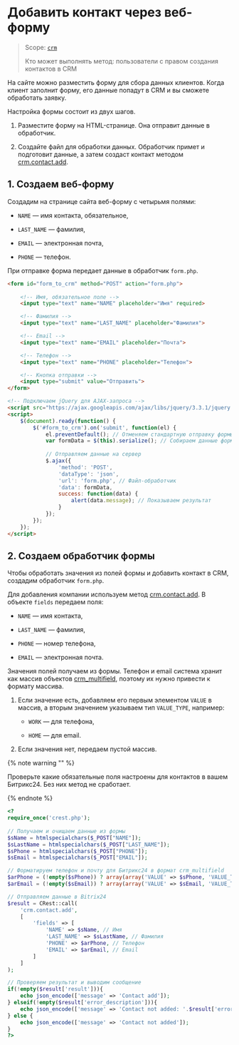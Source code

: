# Добавить контакт через веб-форму

> Scope: [`crm`](../../../api-reference/scopes/permissions.md)
>
> Кто может выполнять метод: пользователи с правом создания контактов в CRM

На сайте можно разместить форму для сбора данных клиентов. Когда клиент заполнит форму, его данные попадут в CRM и вы сможете обработать заявку.

Настройка формы состоит из двух шагов.

1. Разместите форму на HTML-странице. Она отправит данные в обработчик.

2. Создайте файл для обработки данных. Обработчик примет и подготовит данные, а затем создаст контакт методом [crm.contact.add](../../../api-reference/crm/contacts/crm-contact-add.md).

## 1. Создаем веб-форму

Создадим на странице сайта веб-форму с четырьмя полями:

-  `NAME` — имя контакта, обязательное,

-  `LAST_NAME` — фамилия,

-  `EMAIL` — электронная почта,

-  `PHONE` — телефон.

При отправке форма передает данные в обработчик `form.php`.

```html
<form id="form_to_crm" method="POST" action="form.php">
    
	<!-- Имя, обязательное поле -->
    <input type="text" name="NAME" placeholder="Имя" required>

	<!-- Фамилия --> 
    <input type="text" name="LAST_NAME" placeholder="Фамилия">

	<!-- Email --> 
    <input type="text" name="EMAIL" placeholder="Почта">

	<!-- Телефон -->
    <input type="text" name="PHONE" placeholder="Телефон">

	<!-- Кнопка отправки --> 
    <input type="submit" value="Отправить"> 
</form>

<!-- Подключаем jQuery для AJAX-запроса -->
<script src="https://ajax.googleapis.com/ajax/libs/jquery/3.3.1/jquery.min.js"></script>
<script>
    $(document).ready(function() {
        $('#form_to_crm').on('submit', function(el) {
            el.preventDefault(); // Отменяем стандартную отправку формы
            var formData = $(this).serialize(); // Собираем данные формы
            
            // Отправляем данные на сервер
            $.ajax({
                'method': 'POST',
                'dataType': 'json',
                'url': 'form.php', // Файл-обработчик
                'data': formData,
                success: function(data) {
                    alert(data.message); // Показываем результат
                }
            });
        });
    });
</script>
```

## 2. Создаем обработчик формы

Чтобы обработать значения из полей формы и добавить контакт в CRM, создадим обработчик `form.php`.

Для добавления компании используем метод [crm.contact.add](../../../api-reference/crm/contacts/crm-contact-add.md). В объекте `fields` передаем поля:

-  `NAME` — имя контакта,

-  `LAST_NAME` — фамилия,

-  `PHONE` — номер телефона,

-  `EMAIL` — электронная почта.

Значения полей получаем из формы. Телефон и email система хранит как массив объектов [crm_multifield](../../../api-reference/crm/data-types.md#crm_multifield), поэтому их нужно привести к формату массива.

1. Если значение есть, добавляем его первым элементом `VALUE` в массив, а вторым значением указываем тип  `VALUE_TYPE`, например:

   -  `WORK` — для телефона,

   -  `HOME` — для email.

2. Если значения нет, передаем пустой массив.

{% note warning "" %}

Проверьте какие обязательные поля настроены для контактов в вашем Битрикс24. Без них метод не сработает.

{% endnote %}

```php
<?
require_once('crest.php');
            
// Получаем и очищаем данные из формы
$sName = htmlspecialchars($_POST["NAME"]);
$sLastName = htmlspecialchars($_POST["LAST_NAME"]);
$sPhone = htmlspecialchars($_POST["PHONE"]);
$sEmail = htmlspecialchars($_POST["EMAIL"]);                

// Форматируем телефон и почту для Битрикс24 в формат crm_multifield
$arPhone = (!empty($sPhone)) ? array(array('VALUE' => $sPhone, 'VALUE_TYPE' => 'WORK')) : array();
$arEmail = (!empty($sEmail)) ? array(array('VALUE' => $sEmail, 'VALUE_TYPE' => 'HOME')) : array();

// Отправляем данные в Bitrix24
$result = CRest::call(
    'crm.contact.add',
    [
        'fields' => [
            'NAME' => $sName, // Имя
            'LAST_NAME' => $sLastName, // Фамилия
            'PHONE' => $arPhone, // Телефон
            'EMAIL' => $arEmail, // Email
        ]
    ]
);

// Проверяем результат и выводим сообщение
if(!empty($result['result'])){
    echo json_encode(['message' => 'Contact add']);
} elseif(!empty($result['error_description'])){
    echo json_encode(['message' => 'Contact not added: '.$result['error_description']]);
} else {
    echo json_encode(['message' => 'Contact not added']);
}
?>
```